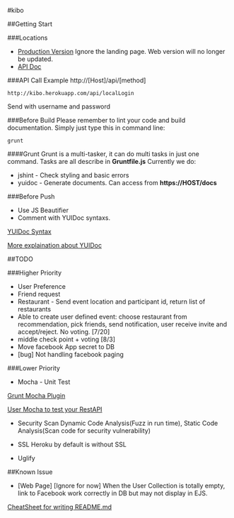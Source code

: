 #kibo


##Getting Start


###Locations
* [Production Version](http://kibo.herokuapp.com/)
Ignore the landing page. Web version will no longer be updated.
* [API Doc](http://kibo.herokuapp.com/docs)


###API Call Example
http://[Host]/api/[method]
```
http://kibo.herokuapp.com/api/localLogin
```
Send with username and password


###Before Build
Please remember to lint your code and build documentation.
Simply just type this in command line:
```
grunt
```

####Grunt
Grunt is a multi-tasker, it can do multi tasks in just one command. Tasks are all describe in **Gruntfile.js**
Currently we do:
* jshint - Check styling and basic errors
* yuidoc - Generate documents. Can access from **https://HOST/docs**

###Before Push
* Use JS Beautifier
* Comment with YUIDoc syntaxs.

[YUIDoc Syntax](http://yui.github.io/yuidoc/syntax/index.html)

[More explaination about YUIDoc](http://code.tutsplus.com/tutorials/documenting-javascript-with-yuidoc--net-25324)


##TODO

###Higher Priority

* User Preference
* Friend request
* Restaurant - Send event location and participant id, return list of restaurants
* Able to create user defined event: choose restaurant from recommendation, pick friends, send notification, user receive invite and accept/reject. No voting. [7/20]
* middle check point + voting [8/3]
* Move facebook App secret to DB
* [bug] Not handling facebook paging


###Lower Priority

* Mocha - Unit Test

[Grunt Mocha Plugin](https://github.com/pghalliday/grunt-mocha-test)

[User Mocha to test your RestAPI](http://thewayofcode.wordpress.com/2013/04/21/how-to-build-and-test-rest-api-with-nodejs-express-mocha/)

* Security Scan
Dynamic Code Analysis(Fuzz in run time), Static Code Analysis(Scan code for security vulnerability)

* SSL
Heroku by default is without SSL

* Uglify


##Known Issue
* [Web Page] [Ignore for now] When the User Collection is totally empty, link to Facebook work correctly in DB but may not display in EJS.



[CheatSheet for writing README.md](https://github.com/adam-p/markdown-here/wiki/Markdown-Cheatsheet)